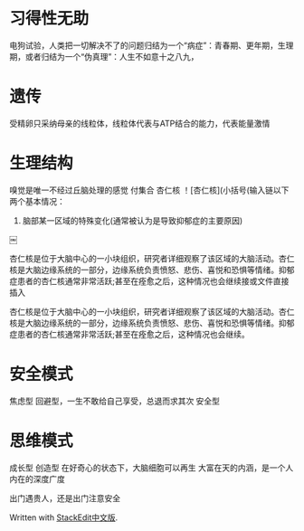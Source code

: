 
# 习得性无助

电狗试验，人类把一切解决不了的问题归结为一个“病症”：青春期、更年期，生理期，或者归结为一个“伪真理”：人生不如意十之八九，

# 遗传
受精卵只采纳母亲的线粒体，线粒体代表与ATP结合的能力，代表能量激情

# 生理结构
嗅觉是唯一不经过丘脑处理的感觉
付集合 杏仁核
！[杏仁核](小括号(输入链以下两个基本情况：

1. 脑部某一区域的特殊变化(通常被认为是导致抑郁症的主要原因)

￼

杏仁核是位于大脑中心的一小块组织，研究者详细观察了该区域的大脑活动。杏仁核是大脑边缘系统的一部分，边缘系统负责愤怒、悲伤、喜悦和恐惧等情绪。抑郁症患者的杏仁核通常非常活跃;甚至在痊愈之后，这种情况也会继续接或文件直接插入

杏仁核是位于大脑中心的一小块组织，研究者详细观察了该区域的大脑活动。杏仁核是大脑边缘系统的一部分，边缘系统负责愤怒、悲伤、喜悦和恐惧等情绪。抑郁症患者的杏仁核通常非常活跃;甚至在痊愈之后，这种情况也会继续。

# 安全模式
焦虑型
回避型，一生不敢给自己享受，总退而求其次
安全型
# 思维模式
成长型
创造型
在好奇心的状态下，大脑细胞可以再生
大富在天的内涵，是一个人内在的深度广度

出门遇贵人，还是出门注意安全
> 

Written with [StackEdit中文版](https://stackedit.cn/).
<!--stackedit_data:
eyJoaXN0b3J5IjpbLTE2NzY3OTQyMSw4NTg0OTQ5NDUsODEzND
EyMzg3LDEzNTE3MzUxOThdfQ==
-->